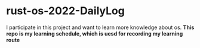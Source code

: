 # rust-os-2022-DailyLog
I participate in this project and want to learn more knowledge about os.
__This repo is my learning schedule, which is uesd for recording my learning route__
